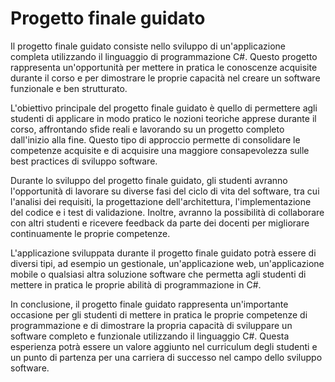 # Progetto finale guidato

Il progetto finale guidato consiste nello sviluppo di un'applicazione completa utilizzando il linguaggio di programmazione C#. Questo progetto rappresenta un'opportunità per mettere in pratica le conoscenze acquisite durante il corso e per dimostrare le proprie capacità nel creare un software funzionale e ben strutturato.

L'obiettivo principale del progetto finale guidato è quello di permettere agli studenti di applicare in modo pratico le nozioni teoriche apprese durante il corso, affrontando sfide reali e lavorando su un progetto completo dall'inizio alla fine. Questo tipo di approccio permette di consolidare le competenze acquisite e di acquisire una maggiore consapevolezza sulle best practices di sviluppo software.

Durante lo sviluppo del progetto finale guidato, gli studenti avranno l'opportunità di lavorare su diverse fasi del ciclo di vita del software, tra cui l'analisi dei requisiti, la progettazione dell'architettura, l'implementazione del codice e i test di validazione. Inoltre, avranno la possibilità di collaborare con altri studenti e ricevere feedback da parte dei docenti per migliorare continuamente le proprie competenze.

L'applicazione sviluppata durante il progetto finale guidato potrà essere di diversi tipi, ad esempio un gestionale, un'applicazione web, un'applicazione mobile o qualsiasi altra soluzione software che permetta agli studenti di mettere in pratica le proprie abilità di programmazione in C#.

In conclusione, il progetto finale guidato rappresenta un'importante occasione per gli studenti di mettere in pratica le proprie competenze di programmazione e di dimostrare la propria capacità di sviluppare un software completo e funzionale utilizzando il linguaggio C#. Questa esperienza potrà essere un valore aggiunto nel curriculum degli studenti e un punto di partenza per una carriera di successo nel campo dello sviluppo software.
